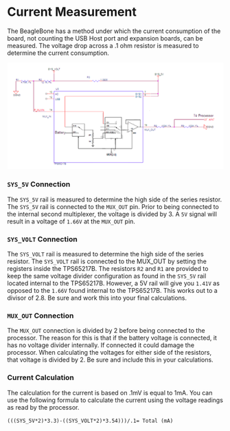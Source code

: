 # Current Measurement

The BeagleBone has a method under which the current consumption of the board, not counting the USB Host port and expansion boards, can be measured. The voltage drop across a .1 ohm resistor is measured to determine the current consumption.

![current](../../en/img/hardware/currentmeas.png)

### `SYS_5V` Connection

The `SYS_5V` rail is measured to determine the high side of the series resistor. The `SYS_5V` rail is connected to the `MUX_OUT` pin. Prior to being connected to the internal second multiplexer, the voltage is divided by 3. A `5V` signal will result in a voltage of `1.66V` at the `MUX_OUT` pin.


### `SYS_VOLT` Connection

The `SYS_VOLT` rail is measured to determine the high side of the series resistor. The `SYS_VOLT` rail is connected to the MUX_OUT by setting the registers inside the TPS65217B. The resistors `R2` and `R1` are provided to keep the same voltage divider configuration as found in the `SYS_5V` rail located internal to the TPS65217B. However, a 5V rail will give you `1.41V` as opposed to the `1.66V` found internal to the TPS65217B. This works out to a divisor of 2.8. Be sure and work this into your final calculations.

### `MUX_OUT` Connection

The `MUX_OUT` connection is divided by 2 before being connected to the processor. The reason for this is that if the battery voltage is connected, it has no voltage divider internally. If connected it could damage the processor. When calculating the voltages for either side of the resistors, that voltage is divided by 2. Be sure and include this in your calculations.

### Current Calculation
The calculation for the current is based on .1mV is equal to 1mA. You can use the following formula to calculate the current using the voltage readings as read by the processor.

```
(((SYS_5V*2)*3.3)-((SYS_VOLT*2)*3.54)))/.1= Total (mA)
```

